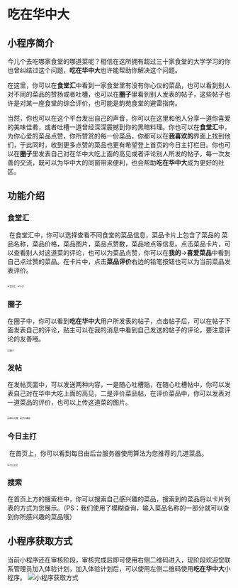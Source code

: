 # 吃在华中大


## 小程序简介

​	今儿个去吃哪家食堂的哪道菜呢？相信在这所拥有超过三十家食堂的大学学习的你也曾纠结过这个问题，**吃在华中大**也许能帮助你解决这个问题。

​	在这里，你可以在**食堂汇**中看到一家食堂里有没有你心仪的菜品，也可以看到别人对不同的菜品的赞扬或者吐槽，也可以在**圈子**里看到别人发表的帖子，这些帖子也许是对某一座食堂的综合评价，也可能是韵苑食堂的避雷指南。

​	当然，你也可以在这个平台发出自己的声音，你可以在这里和他人分享一道你喜爱的美味佳肴，或者吐槽一道曾经深深震撼到你的黑暗料理。你也可以在**食堂汇**中，为你心爱的菜品点赞，你所赞赏的每一份菜品，你都可以在**我喜欢的**界面上找到他们，于此同时，收到更多点赞的菜品也更有希望登上首页的今日主打栏目。你也可以在**圈子**里发表自己对在华中大吃上面的高见或者评论别人所发的帖子，每一次友善的交流，既可以为华中大的同窗带来便利，也会帮助**吃在华中大**成为更好的社区。

## 功能介绍

### 食堂汇

​	在食堂汇中，你可以选择查看不同食堂的菜品信息，菜品卡片上包含了菜品的 菜品名称，菜品价格，菜品图片，菜品点赞数，菜品地点等信息。点击菜品卡片，可以查看别人对这道菜的评论，也可以为菜品点赞，你可以在**我的**->**喜爱菜品**中看到自己点过赞的菜品。在卡片中，点击**菜品评价**右边的铅笔按钮也可以为当前菜品发表评价。

<img src="https://pic.imgdb.cn/item/61c2a9e22ab3f51d91025dda.jpg" alt="食堂汇" style="zoom: 33%;" />

<img src="https://pic.imgdb.cn/item/61c2a9e22ab3f51d91025dd4.jpg" alt="卡片" style="zoom:33%;" />

### 圈子

​	在圈子中，你可以看到**吃在华中大**用户所发表的帖子，点击帖子后，可以在帖子下面发表自己的评论，贴主可以在我的消息中看到自己发送的帖子的评论，要注意评论的友善哦。

<img src="https://pic.imgdb.cn/item/61c2a9e92ab3f51d9102616b.jpg" alt="圈子" style="zoom:33%;" />

### 发帖

​	在发帖页面中，可以发送两种内容，一是随心吐槽贴，在随心吐槽帖中，你可以发表自己对在华中大吃上面的高见，二是评价菜品帖，在评价菜品中，你可以发表对一道菜品的评价，也可以上传这道菜的图片。

<img src="https://pic.imgdb.cn/item/61c2a9ed2ab3f51d910264c6.jpg" alt="随心吐槽" style="zoom:33%;" />

<img src="https://pic.imgdb.cn/item/61c2a9e22ab3f51d91025de0.jpg" alt="评价菜品" style="zoom:33%;" />

### 今日主打	

​	在首页上，你可以看到每日由后台服务器使用算法为您推荐的几道菜品。

<img src="https://pic.imgdb.cn/item/61c2a9e92ab3f51d91026158.jpg" alt="今日主打" style="zoom:33%;" />


### 搜索

​	在首页上方的搜索栏中，你可以搜索自己感兴趣的菜品，搜索到的菜品将以卡片列表的方式为您展示。（PS：我们使用了模糊查询，输入菜品名称的一部分就可以查到你所感兴趣的菜品哦）

## 小程序获取方式

当前小程序还在审核阶段，审核完成后即可使用右侧二维码进入，现阶段欢迎您联系管理员加入体验计划，加入体验计划后，可以使用左侧二维码使用**吃在华中大**小程序。
![小程序获取方式](https://pic.imgdb.cn/item/61c2a4362ab3f51d91009fc8.png)
